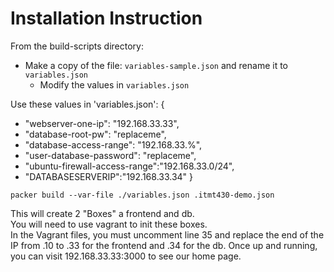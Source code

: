 # Installation Instruction

From the build-scripts directory:

* Make a copy of the file: `variables-sample.json` and rename it to `variables.json`
  * Modify the values in `variables.json`

Use these values in 'variables.json':
{
   * "webserver-one-ip": "192.168.33.33",
   * "database-root-pw": "replaceme",
   * "database-access-range": "192.168.33.%",
   * "user-database-password": "replaceme",
   * "ubuntu-firewall-access-range":"192.168.33.0/24",
   * "DATABASESERVERIP":"192.168.33.34"
}

`packer build --var-file ./variables.json .itmt430-demo.json`

This will create 2 "Boxes" a frontend and db.  
You will need to use vagrant to init these boxes.  
In the Vagrant files, you must uncomment line 35 and replace the end of the IP from .10 to .33 for the frontend and .34 for the db.
Once up and running, you can visit 192.168.33.33:3000 to see our home page.

